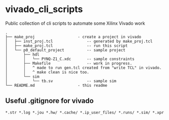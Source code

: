 # vivado_cli_scripts
Public collection of cli scripts to automate some Xilinx Vivado work

```
.
├── make_proj                   - create a project in vivado
│   ├── inst_proj.tcl               -- generated by make_proj.tcl
│   ├── make_proj.tcl               -- run this script
│   └── p0_default_project          -- sample project
│       ├── hdl
│       │   └── PYNQ-Z1_C.xdc       -- sample constraints
│       ├── Makefile                -- work in progress.
│       │   ^ made to run gen.tcl created from "write TCL" in vivado.
│       │   ^ make clean is nice too.
│       └── sim
│           └── tb.sv               -- sample sim
└── README.md                   - this readme

```

## Useful .gitignore for vivado

```
*.str *.log *.jou *.hw/ *.cache/ *.ip_user_files/ *.runs/ *.sim/ *.xpr
```
